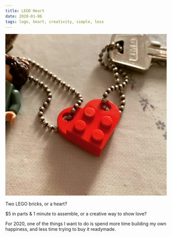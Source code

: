 ```yaml
---
title: LEGO Heart
date: 2020-01-06
tags: lego, heart, creativity, simple, less
---
```


![LEGO Heart](/images/lego-heart.jpg)

Two LEGO bricks, or a heart?

$5 in parts & 1 minute to assemble, or a creative way to show love?

For 2020, one of the things I want to do is spend more time building my own happiness, and less time trying to buy it readymade.
